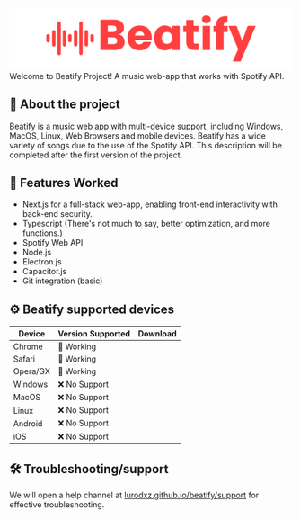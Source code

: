 [![Beatify Logo](https://github.com/lurodxz/Beatify/blob/main/readme/header.png?raw=true)](https://lurodxz.github.io/Beatify)
Welcome to Beatify Project! A music web-app that works with Spotify API.

## 📜 About the project
Beatify is a music web app with multi-device support, including Windows, MacOS, Linux, Web Browsers and mobile devices. Beatify has a wide variety of songs due to the use of the Spotify API. This description will be completed after the first version of the project.
## 🧠 Features Worked
- Next.js for a full-stack web-app, enabling front-end interactivity with back-end security.
- Typescript (There's not much to say, better optimization, and more functions.)
- Spotify Web API
- Node.js
- Electron.js
- Capacitor.js
- Git integration (basic)
## ⚙️ Beatify supported devices
|Device|Version Supported|Download|
|--|--|--|
|Chrome|💼 Working|
|Safari|💼 Working|
|Opera/GX|💼 Working|
|Windows|❌ No Support|
|MacOS|❌ No Support|
|Linux|❌ No Support|
|Android|❌ No Support|
|iOS|❌ No Support|
## 🛠️ Troubleshooting/support
We will open a help channel at [lurodxz.github.io/beatify/support](https://lurodxz.github.io/Beatify/support)  for effective troubleshooting.

